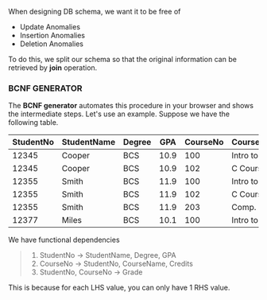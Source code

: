 When designing DB schema, we want it to be free of
* Update Anomalies
* Insertion Anomalies
* Deletion Anomalies

To do this, we split our schema so that the original information can be retrieved by **join** operation.

### BCNF GENERATOR
The **BCNF generator** automates this procedure in your browser and shows the intermediate steps.
Let's use an example. Suppose we have the following table.

| StudentNo | StudentName | Degree | GPA  | CourseNo | CourseName  | Grade   | Credits |
|-----------|-------------|--------|------|----------|-------------|---------|---------|
| 12345     | Cooper      | BCS    | 10.9 | 100      | Intro to CS | 69      | 3       |
| 12345     | Cooper      | BCS    | 10.9 | 102      | C Course    | 78      | 3       |
| 12355     | Smith       | BCS    | 11.9 | 100      | Intro to CS | 85      | 3       |
| 12355     | Smith       | BCS    | 11.9 | 102      | C Course    | 86      | 3       |
| 12355     | Smith       | BCS    | 11.9 | 203      | Comp. Org.  | 72      | 3       |
| 12377     | Miles       | BCS    | 10.1 | 100      | Intro to CS | 57      | 3       |

We have functional dependencies
>1) StudentNo -> StudentName, Degree, GPA
>2) CourseNo -> StudentNo, CourseName, Credits
>3) StudentNo, CourseNo -> Grade

This is because for each LHS value, you can only have 1 RHS value.

